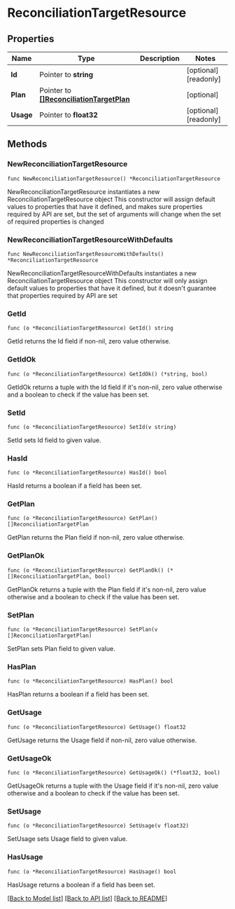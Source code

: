 # ReconciliationTargetResource

## Properties

Name | Type | Description | Notes
------------ | ------------- | ------------- | -------------
**Id** | Pointer to **string** |  | [optional] [readonly] 
**Plan** | Pointer to [**[]ReconciliationTargetPlan**](ReconciliationTargetPlan.md) |  | [optional] 
**Usage** | Pointer to **float32** |  | [optional] [readonly] 

## Methods

### NewReconciliationTargetResource

`func NewReconciliationTargetResource() *ReconciliationTargetResource`

NewReconciliationTargetResource instantiates a new ReconciliationTargetResource object
This constructor will assign default values to properties that have it defined,
and makes sure properties required by API are set, but the set of arguments
will change when the set of required properties is changed

### NewReconciliationTargetResourceWithDefaults

`func NewReconciliationTargetResourceWithDefaults() *ReconciliationTargetResource`

NewReconciliationTargetResourceWithDefaults instantiates a new ReconciliationTargetResource object
This constructor will only assign default values to properties that have it defined,
but it doesn't guarantee that properties required by API are set

### GetId

`func (o *ReconciliationTargetResource) GetId() string`

GetId returns the Id field if non-nil, zero value otherwise.

### GetIdOk

`func (o *ReconciliationTargetResource) GetIdOk() (*string, bool)`

GetIdOk returns a tuple with the Id field if it's non-nil, zero value otherwise
and a boolean to check if the value has been set.

### SetId

`func (o *ReconciliationTargetResource) SetId(v string)`

SetId sets Id field to given value.

### HasId

`func (o *ReconciliationTargetResource) HasId() bool`

HasId returns a boolean if a field has been set.

### GetPlan

`func (o *ReconciliationTargetResource) GetPlan() []ReconciliationTargetPlan`

GetPlan returns the Plan field if non-nil, zero value otherwise.

### GetPlanOk

`func (o *ReconciliationTargetResource) GetPlanOk() (*[]ReconciliationTargetPlan, bool)`

GetPlanOk returns a tuple with the Plan field if it's non-nil, zero value otherwise
and a boolean to check if the value has been set.

### SetPlan

`func (o *ReconciliationTargetResource) SetPlan(v []ReconciliationTargetPlan)`

SetPlan sets Plan field to given value.

### HasPlan

`func (o *ReconciliationTargetResource) HasPlan() bool`

HasPlan returns a boolean if a field has been set.

### GetUsage

`func (o *ReconciliationTargetResource) GetUsage() float32`

GetUsage returns the Usage field if non-nil, zero value otherwise.

### GetUsageOk

`func (o *ReconciliationTargetResource) GetUsageOk() (*float32, bool)`

GetUsageOk returns a tuple with the Usage field if it's non-nil, zero value otherwise
and a boolean to check if the value has been set.

### SetUsage

`func (o *ReconciliationTargetResource) SetUsage(v float32)`

SetUsage sets Usage field to given value.

### HasUsage

`func (o *ReconciliationTargetResource) HasUsage() bool`

HasUsage returns a boolean if a field has been set.


[[Back to Model list]](../README.md#documentation-for-models) [[Back to API list]](../README.md#documentation-for-api-endpoints) [[Back to README]](../README.md)


